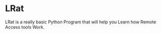 # LRat

LRat is a really basic Python Program that will help you Learn how Remote Access tools Work.

